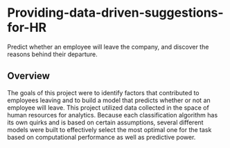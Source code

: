 # **Providing-data-driven-suggestions-for-HR**
Predict whether an employee will leave the company, and discover the reasons behind their departure.

## Overview 
The goals of this project were to identify factors that contributed to employees leaving and to build a model that predicts whether or not an employee will leave. This project utilized data collected in the space of human resources for analytics. Because each classification algorithm has its own quirks and is based on certain assumptions, several different models were built to effectively select the most optimal one for the task based on computational performance as well as predictive power.       
